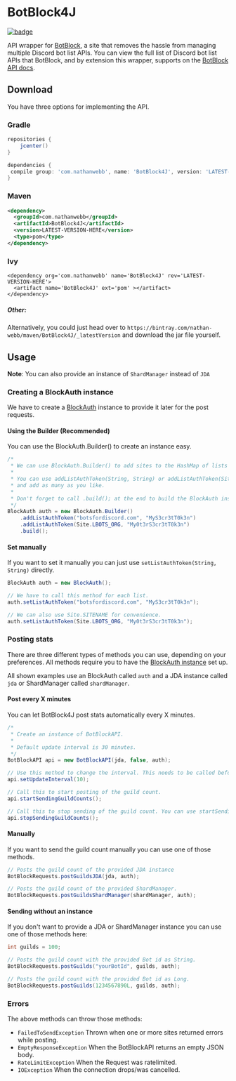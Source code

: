 [badge]: https://api.bintray.com/packages/nathan-webb/maven/BotBlock4J/images/download.svg
[download]: https://bintray.com/nathan-webb/maven/BotBlock4J/_latestVersion

[BotBlock]: https://botblock.org
[api]: https://botblock.org/api/docs#count

[BlockAuth]: https://github.com/Nathan-Webb/BotBlock4J/blob/master/src/main/java/com/nathanwebb/BotBlock4J/BlockAuth.java

# BotBlock4J
[![badge]][download]

API wrapper for [BotBlock], a site that removes the hassle from managing multiple Discord bot list APIs.
You can view the full list of Discord bot list APIs that BotBlock, and by extension this wrapper, supports on the [BotBlock API docs][api].

## Download
You have three options for implementing the API.

### Gradle
```gradle
repositories {
    jcenter()
}

dependencies {
 compile group: 'com.nathanwebb', name: 'BotBlock4J', version: 'LATEST-VERSION-HERE'
}
```

### Maven
```xml
<dependency>
  <groupId>com.nathanwebb</groupId>
  <artifactId>BotBlock4J</artifactId>
  <version>LATEST-VERSION-HERE</version>
  <type>pom</type>
</dependency>
```

### Ivy

```ivy
<dependency org='com.nathanwebb' name='BotBlock4J' rev='LATEST-VERSION-HERE'>
  <artifact name='BotBlock4J' ext='pom' ></artifact>
</dependency>
```

##### Other:

Alternatively, you could just head over to `https://bintray.com/nathan-webb/maven/BotBlock4J/_latestVersion`
and download the jar file yourself.

## Usage
**Note**: You can also provide an instance of `ShardManager` instead of `JDA`

### Creating a BlockAuth instance
We have to create a [BlockAuth] instance to provide it later for the post requests.

#### Using the Builder (Recommended)
You can use the BlockAuth.Builder() to create an instance easy.
```java
/*
 * We can use BlockAuth.Builder() to add sites to the HashMap of lists
 *
 * You can use addListAuthToken(String, String) or addListAuthToken(Site, String)
 * and add as many as you like.
 *
 * Don't forget to call .build(); at the end to build the BlockAuth instance
 */
BlockAuth auth = new BlockAuth.Builder()
    .addListAuthToken("botsfordiscord.com", "MyS3cr3tT0k3n")
    .addListAuthToken(Site.LBOTS_ORG, "My0t3rS3cr3tT0k3n")
    .build();
```

#### Set manually
If you want to set it manually you can just use `setListAuthToken(String, String)` directly.
```java
BlockAuth auth = new BlockAuth();

// We have to call this method for each list.
auth.setListAuthToken("botsfordiscord.com", "MyS3cr3tT0k3n");

// We can also use Site.SITENAME for convenience.
auth.setListAuthToken(Site.LBOTS_ORG, "My0t3rS3cr3tT0k3n");
```

### Posting stats
There are three different types of methods you can use, depending on your preferences.
All methods require you to have the [BlockAuth instance](#creating-a-blockauth-instance) set up.

All shown examples use an BlockAuth called `auth` and a JDA instance called `jda` or ShardManager called `shardManager`.

#### Post every X minutes
You can let BotBlock4J post stats automatically every X minutes.
```java
/*
 * Create an instance of BotBlockAPI.
 *
 * Default update interval is 30 minutes.
 */
BotBlockAPI api = new BotBlockAPI(jda, false, auth);

// Use this method to change the interval. This needs to be called before startSendingGuildCounts()
api.setUpdateInterval(10);

// Call this to start posting of the guild count.
api.startSendingGuildCounts();

// Call this to stop sending of the guild count. You can use startSendingGuildCounts() to start it again.
api.stopSendingGuildCounts();
```

#### Manually
If you want to send the guild count manually you can use one of those methods.
```java
// Posts the guild count of the provided JDA instance
BotBlockRequests.postGuildsJDA(jda, auth);

// Posts the guild count of the provided ShardManager.
BotBlockRequests.postGuildsShardManager(shardManager, auth);
```

#### Sending without an instance
If you don't want to provide a JDA or ShardManager instance you can use one of those methods here:
```java
int guilds = 100;

// Posts the guild count with the provided Bot id as String.
BotBlockRequests.postGuilds("yourBotId", guilds, auth);

// Posts the guild count with the provided Bot id as Long.
BotBlockRequests.postGuilds(1234567890L, guilds, auth);
```

### Errors
The above methods can throw those methods:
- `FailedToSendException`
Thrown when one or more sites returned errors while posting.
- `EmptyResponseException`
When the BotBlockAPI returns an empty JSON body.
- `RateLimitException`
When the Request was ratelimited.
- `IOException`
When the connection drops/was cancelled.